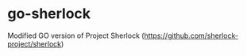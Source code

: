 # go-sherlock
Modified GO version of Project Sherlock (https://github.com/sherlock-project/sherlock)
